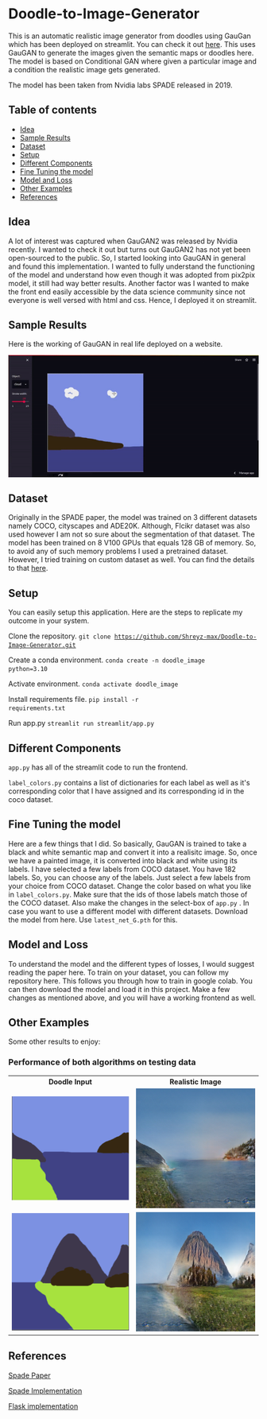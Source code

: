# Doodle-to-Image-Generator
This is an automatic realistic image generator from doodles using GauGan which has been deployed on streamlit. You can check it out [here](http://13.233.26.57:8501/).
This uses GauGAN to generate the images given the semantic maps or doodles here.
The model is based on Conditional GAN where given a particular image and a condition the realistic image gets generated.

The model has been taken from Nvidia labs SPADE released in 2019.
## Table of contents
* <a href="#Idea">Idea</a>
* <a href="#SampleResults">Sample Results</a>
* <a href="#Dataset">Dataset</a>
* <a href="#Setup">Setup</a>
* <a href="#Components">Different Components</a>
* <a href="#FineTuning">Fine Tuning the model</a>
* <a href="#ModelLoss">Model and Loss</a>
* <a href="#OtherExamples">Other Examples</a>
* <a href="#References">References</a>

<h2 id="Idea">Idea</h2>
A lot of interest was captured when GauGAN2 was released by Nvidia recently.
I wanted to check it out but turns out GauGAN2 has not yet been open-sourced to the public.
So, I started looking into GauGAN in general and found this implementation.
I wanted to fully understand the functioning of the model and understand how even though it was adopted from pix2pix model,
it still had way better results. Another factor was I wanted to make the front end easily accessible by the data science community
since not everyone is well versed with html and css. Hence, I deployed it on streamlit.

<h2 id="SampleResults">Sample Results</h2>
Here is the working of GauGAN in real life deployed on a website.

<p align = "center"><img align = "center" src = "images/gaugan.gif" width="720px"/></p>

<h2 id="Dataset">Dataset</h2>
Originally in the SPADE paper, the model was trained on 3 different datasets namely COCO, cityscapes and  ADE20K. Although, Flcikr dataset was also used however I am not so sure about the segmentation
of that dataset. The model has been trained on 8 V100 GPUs that equals 128 GB of memory. So, to avoid any of such memory problems
I used a pretrained dataset. However, I tried training on custom dataset as well. You can find the details to that <a href="https://blog.paperspace.com/gaugan-training-on-custom-datasets">here</a>.


<h2 id="Setup">Setup</h2>

You can easily setup this application. Here are the steps to replicate my outcome in your system.

Clone the repository. <code>git clone https://github.com/Shreyz-max/Doodle-to-Image-Generator.git</code>

Create a conda environment. <code>conda create -n doodle_image python=3.10</code>

Activate environment. <code>conda activate doodle_image</code>

Install requirements file. <code>pip install -r requirements.txt</code>

Run app.py <code>streamlit run streamlit/app.py</code>

<h2 id="Components">Different Components</h2>
<code>app.py</code> has all of the streamlit code to run the frontend.

<code>label_colors.py</code> contains a list of dictionaries for each label as well as it's corresponding color that I have assigned
and its corresponding id in the coco dataset.

<h2 id="FineTuning">Fine Tuning the model</h2>

Here are a few things that I did.
So basically, GauGAN is trained to take a black and white semantic map and convert it into a realisitc image.
So, once we have a painted image, it is converted into black and white using its labels. I have selected a few labels from COCO
dataset. You have 182 labels. So, you can choose any of the labels. Just select a few labels from your choice from COCO dataset.
Change the color based on what you like in `label_colors.py`. Make sure that the ids of those labels match those of the COCO dataset.
Also make the changes in the select-box of `app.py` .
    In case you want to use a different model with different datasets. Download the model from here. Use `latest_net_G.pth` for this.

<h2 id="ModelLoss">Model and Loss</h2>
To understand the model and the different types of losses, I would suggest reading the paper here.
To train on your dataset, you can follow my repository here. This follows you through how to train in google colab. You can then download the model and load it in this project.
Make a few changes as mentioned above, and you will have a working frontend as well.

<h2 id="OtherExamples">Other Examples</h2>
Some other results to enjoy:
<h3 id="Performance">Performance of both algorithms on testing data</h3>
<table>
 <tr>
  <th>Doodle Input</th>
  <th>Realistic Image</th>
 </tr>
<tr>
 <td><img src="images/try1.png" width="400px"/></td>
 <td><img src="images/try1.jpeg" width="400px"/></td>
 </tr>
<tr>
 <td><img src="images/try2.png" width="400px"/></td>
 <td><img src="images/try2.jpeg" width="400px"/></td>
 </tr>
</table>

<h2 id="References">References</h2>

[Spade Paper](https://arxiv.org/pdf/1903.07291.pdf)

[Spade Implementation](https://github.com/NVlabs/SPADE/tree/master)

[Flask implementation](https://github.com/mcheng89/gaugan)

